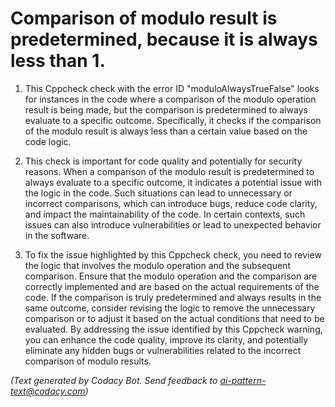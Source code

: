 # Comparison of modulo result is predetermined, because it is always less than 1.

1. This Cppcheck check with the error ID "moduloAlwaysTrueFalse" looks for instances in the code where a comparison of the modulo operation result is being made, but the comparison is predetermined to always evaluate to a specific outcome. Specifically, it checks if the comparison of the modulo result is always less than a certain value based on the code logic.

2. This check is important for code quality and potentially for security reasons. When a comparison of the modulo result is predetermined to always evaluate to a specific outcome, it indicates a potential issue with the logic in the code. Such situations can lead to unnecessary or incorrect comparisons, which can introduce bugs, reduce code clarity, and impact the maintainability of the code. In certain contexts, such issues can also introduce vulnerabilities or lead to unexpected behavior in the software.

3. To fix the issue highlighted by this Cppcheck check, you need to review the logic that involves the modulo operation and the subsequent comparison. Ensure that the modulo operation and the comparison are correctly implemented and are based on the actual requirements of the code. If the comparison is truly predetermined and always results in the same outcome, consider revising the logic to remove the unnecessary comparison or to adjust it based on the actual conditions that need to be evaluated. By addressing the issue identified by this Cppcheck warning, you can enhance the code quality, improve its clarity, and potentially eliminate any hidden bugs or vulnerabilities related to the incorrect comparison of modulo results.

_(Text generated by Codacy Bot. Send feedback to ai-pattern-text@codacy.com)_

